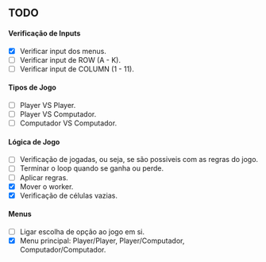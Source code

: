 ## TODO
#### Verificação de Inputs
- [x] Verificar input dos menus.
- [ ] Verificar input de ROW (A - K).
- [ ] Verificar input de COLUMN (1 - 11).

#### Tipos de Jogo
- [ ] Player VS Player.
- [ ] Player VS Computador.
- [ ] Computador VS Computador.

#### Lógica de Jogo
- [ ] Verificação de jogadas, ou seja, se são possiveis com as regras do jogo.
- [ ] Terminar o loop quando se ganha ou perde.
- [ ] Aplicar regras.
- [x] Mover o worker.
- [x] Verificação de células vazias.

#### Menus
- [ ] Ligar escolha de opção ao jogo em si.
- [x] Menu principal: Player/Player, Player/Computador, Computador/Computador.
